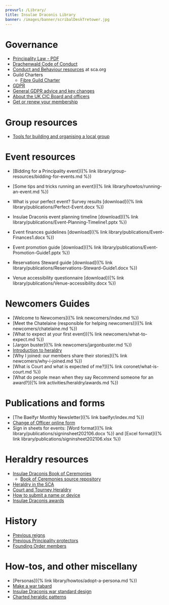 ```yaml
---
prevurl: /Library/
title: Insulae Draconis Library
banner: /images/banner/scribalDeskTretower.jpg
---
```


# Governance

- [Principality Law - PDF](https://insulaedraconis.org/library/publications/ID_Law.pdf)
- [Drachenwald Code of Conduct](https://drachenwald.sca.org/offices/seneschal/files/DrachenwaldCodeofConductv1.0June2020.pdf)
- [Conduct and Behaviour resources](https://www.sca.org/conduct-behavior-in-the-sca/) at sca.org
- Guild Charters
  - [Fibre Guild Charter](https://insulaedraconis.org/library/charters/fibre-guild-charter/)
- [GDPR](https://insulaedraconis.org/governance/gdpr/)
- [General GDPR advice and key changes](https://insulaedraconis.org/governance/gdpr-advice/)
- [About the UK CIC Board and officers](https://www.aspiringluddite.com/sca/CICsum.shtml)
- [Get or renew your membership](https://membermojo.co.uk/scauk)

# Group resources

- [Tools for building and organising a local group](https://insulaedraconis.org/library/group-resources/)

# Event resources

- [Bidding for a Principality event]({% link library/group-resources/bidding-for-events.md %})
- [Some tips and tricks running an event]({% link library/howtos/running-an-event.md %})
- What is your perfect event? Survey results [download]({% link library/publications/Perfect-Event.docx %})

- Insulae Draconis event planning timeline [download]({% link library/publications/Event-Planning-Timeline1.pptx %})
- Event finances guidelines [download]({% link library/publications/Event-Finances1.docx %})
- Event promotion guide [download]({% link library/publications/Event-Promotion-Guide1.pptx %})
- Reservations Steward guide [download]({% link library/publications/Reservations-Steward-Guide1.docx %})
- Venue accessibility questionnaire [download]({% link library/publications/Venue-accessibility.docx %})

# Newcomers Guides

- [Welcome to Newcomers]({% link newcomers/index.md %})
- [Meet the Chatelaine (responsible for helping newcomers)]({% link newcomers/chatelaine.md %})
- [What to expect at your first event]({% link newcomers/what-to-expect.md %})
- [Jargon buster]({% link newcomers/jargonbuster.md %})
- [Introduction to heraldry](https://insulaedraconis.org/activities/heraldry/before-the-internet/)
- [Why I joined: our members share their stories]({% link newcomers/why-i-joined.md %})
- [What is Court and what is expected of me?]({% link coronet/what-is-court.md %})
- [What do people mean when they say Recommend someone for an award?]({% link activities/heraldry/awards.md %})

# Publications and forms

- [The Baelfyr Monthly Newsletter]({% link baelfyr/index.md %})
- [Change of Officer online form](https://docs.google.com/forms/d/e/1FAIpQLSeqIMHbpB3a1d2XGyaAP1rDe3ZUV4X7Yx5PBvZ_3AH3Qr9odA/viewform)
- Sign in sheets for events: [Word format]({% link library/publications/signinsheet202106.docx %}) and [Excel format]({% link library/publications/signinsheet202106.xlsx %})

# Heraldry resources

- [Insulae Draconis Book of Ceremonies](https://insulaedraconis.gitlab.io/ceremonies/)
  - [Book of Ceremonies source repository](https://gitlab.com/insulaedraconis/ceremonies)
- [Heraldry in the SCA](https://insulaedraconis.org/library/howtos/heraldry-in-sca/)
- [Court and Tourney Heraldry](https://insulaedraconis.org/library/howtos/court-and-tourney-heraldry/)
- [How to submit a name or device](https://drachenwald.sca.org/offices/herald/submittingnamesheraldry/)
- [Insulae Draconis awards](https://insulaedraconis.org/activities/heraldry/awards/)

# History

- [Previous reigns](https://insulaedraconis.org/coronet/past/)
- [Previous Principality protectors](https://insulaedraconis.org/activities/protectors/)
- [Founding Order members](https://insulaedraconis.org/activities/heraldry/founding-members/)

# How-tos, and other miscellany

- [Personas]({% link library/howtos/adopt-a-persona.md %})
- [Make a war tabard](https://insulaedraconis.org/activities/heraldry/id-tabard/)
- [Insulae Draconis war standard design](https://insulaedraconis.org/activities/heraldry/id-banner/)
- [Charted heraldic patterns](https://insulaedraconis.org/activities/heraldry/cross-stitch/)



